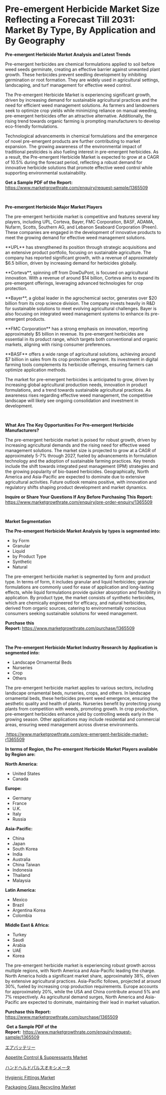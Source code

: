 <p><h1>Pre-emergent Herbicide Market Size Reflecting a Forecast Till 2031: Market By Type, By Application and By Geography</h1></p><p><strong>Pre-emergent Herbicide Market Analysis and Latest Trends</strong></p>
<p><p>Pre-emergent herbicides are chemical formulations applied to soil before weed seeds germinate, creating an effective barrier against unwanted plant growth. These herbicides prevent seedling development by inhibiting germination or root formation. They are widely used in agricultural settings, landscaping, and turf management for effective weed control.</p><p>The Pre-emergent Herbicide Market is experiencing significant growth, driven by increasing demand for sustainable agricultural practices and the need for efficient weed management solutions. As farmers and landowners seek to optimize crop yields while minimizing reliance on manual weeding, pre-emergent herbicides offer an attractive alternative. Additionally, the rising trend towards organic farming is prompting manufacturers to develop eco-friendly formulations.</p><p>Technological advancements in chemical formulations and the emergence of novel pre-emergent products are further contributing to market expansion. The growing awareness of the environmental impact of traditional pesticides is also fueling interest in pre-emergent herbicides. As a result, the Pre-emergent Herbicide Market is expected to grow at a CAGR of 10.5% during the forecast period, reflecting a robust demand for innovative herbicide solutions that promote effective weed control while supporting environmental sustainability.</p></p>
<p><strong>Get a Sample PDF of the Report:&nbsp;</strong> <a href="https://www.marketgrowthrate.com/enquiry/request-sample/1365509">https://www.marketgrowthrate.com/enquiry/request-sample/1365509</a></p>
<p>&nbsp;</p>
<p><strong>Pre-emergent Herbicide Major Market Players</strong></p>
<p><p>The pre-emergent herbicide market is competitive and features several key players, including UPL, Corteva, Bayer, FMC Corporation, BASF, ADAMA, Nufarm, Scotts, Southern AG, and Lebanon Seaboard Corporation (Preen). These companies are engaged in the development of innovative products to meet the growing demand for effective weed management solutions.</p><p>**UPL** has strengthened its position through strategic acquisitions and an extensive product portfolio, focusing on sustainable agriculture. The company has reported significant growth, with a revenue of approximately $6.5 billion, driven by increasing demand for herbicides globally. </p><p>**Corteva**, spinning off from DowDuPont, is focused on agricultural innovation. With a revenue of around $14 billion, Corteva aims to expand its pre-emergent offerings, leveraging advanced technologies for crop protection.</p><p>**Bayer**, a global leader in the agrochemical sector, generates over $20 billion from its crop science division. The company invests heavily in R&D for sustainable solutions to meet evolving agricultural challenges. Bayer is also focusing on integrated weed management systems to enhance its pre-emergent products.</p><p>**FMC Corporation** has a strong emphasis on innovation, reporting approximately $5 billion in revenue. Its pre-emergent herbicides are essential in its product range, which targets both conventional and organic markets, aligning with rising consumer preferences.</p><p>**BASF** offers a wide range of agricultural solutions, achieving around $7 billion in sales from its crop protection segment. Its investment in digital farming tools complements its herbicide offerings, ensuring farmers can optimize application methods.</p><p>The market for pre-emergent herbicides is anticipated to grow, driven by increasing global agricultural production needs, innovation in product formulations, and a trend towards sustainable agricultural practices. As awareness rises regarding effective weed management, the competitive landscape will likely see ongoing consolidation and investment in development.</p></p>
<p>&nbsp;</p>
<p><strong>What Are The Key Opportunities For Pre-emergent Herbicide Manufacturers?</strong></p>
<p><p>The pre-emergent herbicide market is poised for robust growth, driven by increasing agricultural demands and the rising need for effective weed management solutions. The market size is projected to grow at a CAGR of approximately 5-7% through 2027, fueled by advancements in formulation technology and the adoption of sustainable farming practices. Key trends include the shift towards integrated pest management (IPM) strategies and the growing popularity of bio-based herbicides. Geographically, North America and Asia-Pacific are expected to dominate due to extensive agricultural activities. Future outlook remains positive, with innovation and regulatory shifts shaping product development and market dynamics.</p></p>
<p><strong>Inquire or Share Your Questions If Any Before Purchasing This Report:</strong> <a href="https://www.marketgrowthrate.com/enquiry/pre-order-enquiry/1365509">https://www.marketgrowthrate.com/enquiry/pre-order-enquiry/1365509</a></p>
<p>&nbsp;</p>
<p><strong>Market Segmentation</strong></p>
<p><strong>The Pre-emergent Herbicide Market Analysis by types is segmented into:</strong></p>
<p><ul><li>by Form</li><li>Granular</li><li>Liquid</li><li>by Product Type</li><li>Synthetic</li><li>Natural</li></ul></p>
<p><p>The pre-emergent herbicide market is segmented by form and product type. In terms of form, it includes granular and liquid herbicides; granular formulations are commonly used for ease of application and long-lasting effects, while liquid formulations provide quicker absorption and flexibility in application. By product type, the market consists of synthetic herbicides, which are chemically engineered for efficacy, and natural herbicides, derived from organic sources, catering to environmentally conscious consumers seeking sustainable solutions for weed management.</p></p>
<p><strong>Purchase this Report:&nbsp;</strong><a href="https://www.marketgrowthrate.com/purchase/1365509">https://www.marketgrowthrate.com/purchase/1365509</a></p>
<p>&nbsp;</p>
<p><strong>The Pre-emergent Herbicide Market Industry Research by Application is segmented into:</strong></p>
<p><ul><li>Landscape Ornamental Beds</li><li>Nurseries</li><li>Crop</li><li>Others</li></ul></p>
<p><p>The pre-emergent herbicide market applies to various sectors, including landscape ornamental beds, nurseries, crops, and others. In landscape ornamental beds, these herbicides prevent weed emergence, ensuring the aesthetic quality and health of plants. Nurseries benefit by protecting young plants from competition with weeds, promoting growth. In crop production, pre-emergent herbicides enhance yield by controlling weeds early in the growing season. Other applications may include residential and commercial areas, ensuring weed management across diverse environments.</p></p>
<p><a href="https://www.marketgrowthrate.com/pre-emergent-herbicide-market-r1365509">&nbsp;https://www.marketgrowthrate.com/pre-emergent-herbicide-market-r1365509</a></p>
<p><strong>In terms of Region, the Pre-emergent Herbicide Market Players available by Region are:</strong></p>
<p>
    <p> <strong> North America: </strong>
        <ul>
            <li>United States</li>
            <li>Canada</li>
        </ul>
        </p> 
    <p> <strong> Europe: </strong>
        <ul>
            <li>Germany</li>
            <li>France</li>
            <li>U.K.</li>
            <li>Italy</li>
            <li>Russia</li>
        </ul>
        </p> 
    <p> <strong> Asia-Pacific: </strong>
        <ul>
            <li>China</li>
            <li>Japan</li>
            <li>South Korea</li>
            <li>India</li>
            <li>Australia</li>
            <li>China Taiwan</li>
            <li>Indonesia</li>
            <li>Thailand</li>
            <li>Malaysia</li>
        </ul>
        </p> 
    <p> <strong> Latin America: </strong>
        <ul>
            <li>Mexico</li>
            <li>Brazil</li>
            <li>Argentina Korea</li>
            <li>Colombia</li>
        </ul>
        </p> 
    <p> <strong> Middle East & Africa: </strong>
        <ul>
            <li>Turkey</li>
            <li>Saudi</li>
            <li>Arabia</li>
            <li>UAE</li>
            <li>Korea</li>
        </ul>
    </p>
    </p>
<p><p>The pre-emergent herbicide market is experiencing robust growth across multiple regions, with North America and Asia-Pacific leading the charge. North America holds a significant market share, approximately 38%, driven by extensive agricultural practices. Asia-Pacific follows, projected at around 30%, fueled by increasing crop production requirements. Europe accounts for approximately 20%, while the USA and China contribute around 5% and 7% respectively. As agricultural demand surges, North America and Asia-Pacific are expected to dominate, maintaining their lead in market valuation.</p></p>
<p><strong>Purchase this Report: </strong><a href="https://www.marketgrowthrate.com/purchase/1365509">https://www.marketgrowthrate.com/purchase/1365509</a></p>
<p>&nbsp;<strong>Get a Sample PDF of the Report:&nbsp;&nbsp;</strong><a href="https://www.marketgrowthrate.com/enquiry/request-sample/1365509">https://www.marketgrowthrate.com/enquiry/request-sample/1365509</a></p>
<p><strong></strong></p>
<p><p><a href="https://medium.com/@narcisoferry1/2024%E5%B9%B4%E3%81%8B%E3%82%892031%E5%B9%B4%E3%81%AE%E3%82%A8%E3%82%A2%E3%83%90%E3%83%83%E3%83%86%E3%83%AA%E3%83%BC%E5%B8%82%E5%A0%B4%E3%81%AE%E6%88%90%E9%95%B7%E8%A6%8B%E9%80%9A%E3%81%97%E3%81%AF-%E5%B9%B4%E5%B9%B3%E5%9D%87%E6%88%90%E9%95%B7%E7%8E%87-cagr-8-1-%E3%81%A7-%E3%82%A2%E3%83%97%E3%83%AA%E3%82%B1%E3%83%BC%E3%82%B7%E3%83%A7%E3%83%B3%E5%88%A5%E3%81%AE%E5%B8%82%E5%A0%B4%E5%8B%95%E5%90%91%E5%88%86%E6%9E%90-%E5%9C%B0%E5%9F%9F%E3%81%AE%E5%B1%95%E6%9C%9B-%E5%8F%8E%E7%9B%8A%E3%81%AB%E3%82%88%E3%82%8B%E3%82%82%E3%81%AE%E3%81%A7%E3%81%99-c4a62c950a4b">エアバッテリー</a></p><p><a href="https://www.linkedin.com/pulse/future-insights-appetite-control-suppressants-market-trends-bbrhe?trackingId=sh36yV1jQAmFH4O6Wau3vA%3D%3D">Appetite Control & Suppressants Market</a></p><p><a href="https://medium.com/@narcisoferry1/%E3%82%B0%E3%83%AD%E3%83%BC%E3%83%90%E3%83%AB%E3%83%8F%E3%83%B3%E3%83%89%E3%83%98%E3%83%AB%E3%83%89%E3%83%91%E3%83%AB%E3%82%B9%E3%82%AA%E3%82%AD%E3%82%B7%E3%83%A1%E3%83%BC%E3%82%BF%E5%B8%82%E5%A0%B4%E3%81%AE%E8%A6%8F%E6%A8%A1%E3%81%AF-%E6%A5%AD%E7%95%8C%E3%81%AE%E4%BA%88%E6%B8%AC%E3%81%AB%E3%82%88%E3%82%8B%E3%81%A82024%E5%B9%B4%E3%81%8B%E3%82%892031%E5%B9%B4%E3%81%BE%E3%81%A7%E3%81%AE%E9%96%93%E3%81%AB11-6-%E3%81%AEcagr%E3%82%92%E7%B5%8C%E9%A8%93%E3%81%99%E3%82%8B%E3%81%A8%E4%BA%88%E6%83%B3%E3%81%95%E3%82%8C%E3%81%A6%E3%81%84%E3%81%BE%E3%81%99-543ed900dbb1">ハンドヘルドパルスオキシメータ</a></p><p><a href="https://github.com/PeterParrish5/Market-Research-Report-List-6/blob/main/hygienic-fittings-market.md">Hygienic Fittings Market</a></p><p><a href="https://issuu.com/reportprime-2/docs/packaging-glass-recycling-market-si_ef74e057e4de9c">Packaging Glass Recycling Market</a></p></p>